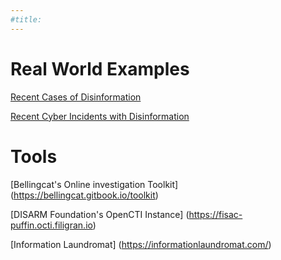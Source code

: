```yaml
---
#title:
---
```

# Real World Examples

[Recent Cases of Disinformation](cases/recent_disinfo/recent_disinfo.md)

[Recent Cyber Incidents with Disinformation](cases/recent_cyber_disinfo/recent_cyber_disinfo.md)

# Tools

[Bellingcat's Online investigation Toolkit] (https://bellingcat.gitbook.io/toolkit)

[DISARM Foundation's OpenCTI Instance] (https://fisac-puffin.octi.filigran.io)

[Information Laundromat] (https://informationlaundromat.com/)
